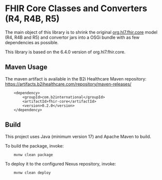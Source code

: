 # FHIR Core Classes and Converters (R4, R4B, R5)

The main object of this library is to shrink the original [org.hl7.fhir.core](https://github.com/hapifhir/org.hl7.fhir.core) model (R4, R4B and R5) and convertor jars into a OSGi bundle with as few dependencies as possible.

This library is based on the 6.4.0 version of org.hl7.fhir.core.

## Maven Usage

The maven artifact is available in the B2i Healthcare Maven repository: https://artifacts.b2ihealthcare.com/repository/maven-releases/

```
    <dependency>
        <groupId>com.b2international</groupId>
        <artifactId>fhir-core</artifactId>
        <version>0.2.0</version>
    </dependency>
```

## Build

This project uses Java (minimum version 17) and Apache Maven to build.

To build the package, invoke:

```
    mvnw clean package
```

To deploy it to the configured Nexus repository, invoke:

```
    mvnw clean deploy
```